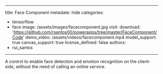  ---
title: Face Component
metadate: hide
categories:
  - tensorflow
  - face
image: /assets/images/facecomponent.jpg
visit: 
download: 'https://github.com/rsantos00/powerapps/tree/master/FaceComponent/Code'
demo_video: /assets/videos/facecomponent.mp4
model_support: true
canvas_support: true
license_defined: false
authors:
  - rui_santos
---
A control to enable face detection and emotion recognition on the client-side, without the need of calling an online service.
